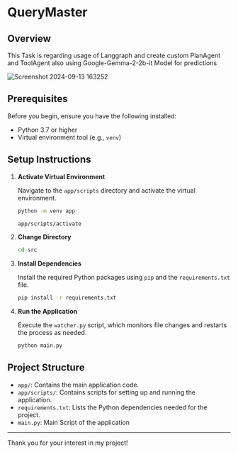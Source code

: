 # QueryMaster

## Overview

This Task is regarding usage of Langgraph and create custom PlanAgent and ToolAgent also using Google-Gemma-2-2b-it Model for predictions


![Screenshot 2024-09-13 163252](https://github.com/user-attachments/assets/3c80e746-8acf-4653-a093-15132c426980)

## Prerequisites

Before you begin, ensure you have the following installed:
- Python 3.7 or higher
- Virtual environment tool (e.g., `venv`)

## Setup Instructions

1. **Activate Virtual Environment**

    Navigate to the `app/scripts` directory and activate the virtual environment.

    ```sh
    python -m venv app

    app/scripts/activate
    ```
2. **Change Directory**
   ```sh
   cd src
   ```
   

4. **Install Dependencies**

    Install the required Python packages using `pip` and the `requirements.txt` file.

    ```sh
    pip install -r requirements.txt
    ```

5. **Run the Application**

    Execute the `watcher.py` script, which monitors file changes and restarts the process as needed.

    ```sh
    python main.py
    ```

## Project Structure

- `app/`: Contains the main application code.
- `app/scripts/`: Contains scripts for setting up and running the application.
- `requirements.txt`: Lists the Python dependencies needed for the project.
- `main.py`: Main Script of the application 

---

Thank you for your interest in my project!
